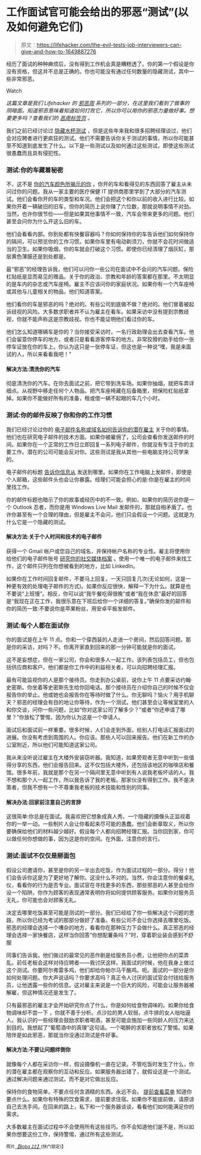 # 工作面试官可能会给出的邪恶“测试”(以及如何避免它们)

> 原文：<https://lifehacker.com/the-evil-tests-job-interviewers-can-give-and-how-to-1649887276>

经历了面试的种种麻烦后，没有得到工作机会真是糟糕透了。你的第一个假设是你没有资格，但这并不总是正确的。你也可能没有通过任何数量的隐藏测试，其中一些非常邪恶。

Watch

*这篇文章是我们 Lifehacker 的* [*邪恶周*](https://lifehacker.com/welcome-to-lifehackers-fifth-annual-evil-week-1647621043) *系列的一部分，在这里我们看到了做事的阴暗面。知道邪恶意味着知道如何打败它，所以你可以用你的邪恶力量做好事。想要更多吗？查看我们的* [*恶周标签页*](http://lifehacker.com/tag/evilweek) *。*

我们之前已经讨论过 [隐藏水杯测试](https://lifehacker.com/look-out-for-a-hidden-test-at-your-next-job-interview-1587095685) ，但是这些年来我和很多招聘经理谈过，他们会对应聘者进行更疯狂的测试。他们不需要告诉你关于测试的事情，所以你可能甚至不知道到底发生了什么。以下是一些测试以及如何通过这些测试，即使这些测试很愚蠢而且具有侵犯性。

### **测试:你的车藏着秘密**

不，这不是 [你的汽车颜色所揭示的你](http://thumbnails.visually.netdna-cdn.com/what-does-the-colour-of-your-car-say-about-you_5298c60c5b411_w1500.png) 。你开的车和看得见的东西回答了雇主从未问过你的问题。我从一家主要的医疗保健 IT 提供商那里学到了大部分的汽车测试。他们会看你开的车的类型和车况。他们会把这个和你以前的收入进行比较。如果你开着一辆破旧的旧车，但你的简历上说你赚了六位数，那就说明事情不对劲。当然，也许你很节俭——但是如果其他事情不一致，汽车会带来更多的问题。他们甚至会问你为什么开这么旧的车。

他们会看看内部。你到处都有快餐容器吗？你如何保持你的车告诉他们如何保持你的隔间，可以预览你的工作习惯。如果你车里有电动剃须刀，你就不会花时间做适当的卫生。如果你吸烟，你的车就会打破这个习惯。即使你已经清理了烟灰缸，那层黄色薄膜还是到处都是。

最“邪恶”的经理告诉我，他们可以问你一些公司在面试中不会问的汽车问题。保险杠贴纸是显而易见的赠品。关于你的政治、宗教和年龄的答案都在那里。不太明显的是车内的杂志或汽车座椅。雇主不应该问你的家庭状况。如果你有一个汽车座椅或其他与儿童相关的物品，他们知道答案。

他们看你的车是邪恶的吗？绝对的。有些公司到底做不做？绝对的。他们冒着被起诉歧视的风险。大多数求职者并不认为雇主在看车。如果采访中没有提到宗教歧视，你就不能声称这是宗教歧视。你也不能证明他们看过你的车。

他们怎么知道哪辆车是你的？当你接受采访时，一名行政助理会出去查看汽车。他们会留意你停车的地方，或者只是看看游客停车的地方。非常狡猾的助手给你一张停车证放在你的车上。你认为这只是一张停车证，但这也是一种说“嘿，我是来面试的人，所以来看看我吧！”

#### **解决方法:清洗你的汽车**

彻底清洗你的汽车。在你去面试之前，把它带到洗车场。如果你抽烟，就把车弄详细点。从视野中移走任何个人物品。把汽车座椅藏在后备箱里，把保险杠贴纸拿掉。如果你不能做好所有的准备，租或借一辆不起眼的车几个小时。

### 测试:你的邮件反映了你和你的工作习惯

我们已经讨论过你的 [电子邮件名称或域名如何告诉你的潜在雇主](http://lifehacker.com/know-what-your-email-address-says-about-you-5447335) 关于你的事情。他们也在研究电子邮件的技术方面。如果你被雇佣了，公司会查看你发送邮件的时间。如果你在一个正常的工作日立即回复一系列电子邮件，你就没有专注于你的主要工作。潜在的公司可能会反对你。这些测试是我从其他一些电脑支持公司学来的。

电子邮件的标题 [告诉你信息从](https://lifehacker.com/how-can-i-find-out-where-an-email-really-came-from-1190061668) 发送到哪里。如果你在工作电脑上发邮件，即使是个人邮箱，这些邮件头也会让你暴露。经理们可能会担心的是:你是在雇主的时间里找工作。

你的邮件标题也暗示了你的故事或经历中的不一致。例如，如果你的简历说你是一个 Outlook 忍者，而你是用 Windows Live Mail 发邮件的，那就自相矛盾了。也许你甚至有一个合理的理由，但是雇主不会问，他们只会假设一个问题。这就是为什么它是一个隐藏的测试。

#### **解决方法:关于个人时间和技术的电子邮件**

获得一个 Gmail 帐户或您自己的域名，并保持帐户名称的专业性。雇主将使用你给他们的电子邮件账号 [研究你的社交媒体档案](https://lifehacker.com/check-your-social-profile-for-these-lesser-known-job-ki-1618005270) 。使用一个唯一的电子邮件来找工作，这个邮件只列在你想被看到的地方，比如 LinkedIn。

如果你在工作时间回复邮件，不要马上回复。一天只回复几次(无论如何，这是一种更有效的处理电子邮件的方式)。如果你反应很快，解释一下为什么。就算是也不要说“上班慢”。相反，你可以说“我午餐吃得很晚”或者“我在休息”最好的回答是“我现在正在工作，我很乐意在下班后给你一个详细的答复。”确保你发的邮件和你的简历一致:不要说你是苹果粉丝，用安卓平板发邮件。

### 测试:每个人都在面试你

你的面试是在上午 11 点。你和一个穿西装的人走进一个房间，然后回答问题。那是你的采访，对吗？不。你离开家直到回来的那一分钟可能就是你的面试。

这不是妄想症，但在一家公司，你会和很多人一起工作。该列表包括员工，但也包括供应商和客户。他们都是你工作中的利益相关者，可以向招聘经理汇报。

最有可能监视你的人是那个接待员。你走到办公桌前，说你上午 11 点要采访约翰·史密斯。你坐着等史密斯先生给你回电话。那个接待员在介绍你自己的时候不仅会报告你的举止。他或她也会报告你在等待时做了什么。你无聊吗？恼火？用手机聊天？邪恶的经理会有目的地让你等待，作为一个测试。他们甚至会让等候室里的人和你交谈，问你一些问题，比如“你对这家公司了解多少？”或者“你还申请了哪里？”你放松了警惕，因为你认为这是一个申请人。

面试后和面试前一样重要。很多时候，人们会走到外面，给别人打电话汇报面试的进展。你没有考虑到周围的人。你应该。那些人可以回来报告。他们在新工作的办公室附近，所以他们可能知道这家公司。

我从来没听说过雇主在大楼外安装窃听器。我知道，如果旁观者无意中听到一些值得分享的东西，他们会报告回来。这不仅包括大楼外，还包括该地区的咖啡店和餐馆。很多年前，我就是那个在另一个隔间里无意中听到有人说我老板坏话的人。我不想和那个人一起工作，所以我告诉了我的老板。那家伙没有得到工作。我不是决策者，但我不想有一个不尊重我老板的技术技能和性别的同事。

#### **解决办法:回家前注意自己的言辞**

这很简单:你总是在面试。我喜欢把它想象成真人秀。一个隐藏的摄像头正监视着你的一举一动。一些制片人会让你看起来尽可能的愚蠢。他们会断章取义，所以你要确保给他们的材料越少越好。假设每个人都向招聘经理汇报。当你回到家，你可以做任何你想做的事，因为这是你的空间。在外面，注意你的言行。

### 测试:面试不仅仅是掰面包

假设公司邀请你，甚至是你的另一半出去吃饭，作为面试过程的一部分。得分！他们会告诉你这是为了更好地了解你。这没什么不对的。当然，你会注意你的餐桌礼仪，看看你的行为是否专业。面试官在寻找更多的东西，那些邪恶的人甚至会给你设一个陷阱。你作为顾客的表现通常表明你将如何提供顾客服务。如果你对服务员无礼，你可能也会对顾客无礼。

决定去哪里吃饭甚至可能是测试的一部分。我们已经给了你一些解决这个问题的思路，所以你已经为考试的那部分做好了准备。有些公司不会让你选择去哪里吃饭。邪恶的经理会选择一个嘈杂的地方，看看你在那种压力下会做什么。真正邪恶的经理会选择一家快餐店，这样当你回答“你想配薯条吗？”时，穿着职业装会感到不舒服

同事们告诉我，他们做过的最常见的恶作剧是给服务员小费，让他把你点的菜弄乱。前任老板会这样对待应聘者——我讨厌这样。我面试的时候，他在我身上做过这个测试。你要阿尔弗雷多鸡，他们却给你帕尔马干酪鸡。呃。面试的一部分是你如何处理问题。你大声说话吗？你要求高吗？真正令人讨厌的面试官会付钱给服务员，让他透露一些你的信息。这对雇主来说是一个巨大的风险，可能会让服务器被解雇，但这种情况还是发生了。

只有最邪恶的雇主才会开始研究你点了什么，你是如何给食物调味的。如果你给食物调味却不尝一下 ，你就不善于分析。点沙拉的男人软弱，点牛排的女人咄咄逼人。我认识的一些经理会鼓励求职者喝酒，甚至可能会施加一些同龄人的压力来达到目的。我想起了“葡萄酒中的真理”这句话。一个喝醉的求职者放松了警惕。如果陪伴是如此邪恶，那就当你没通过测试是件好事。

#### **解决方法:不要让问题绊倒你**

就像每个人都在采访你一样，假设摄像机一直在记录。不管吃饭时发生了什么，你的潜在雇主都在观察你的互动和反应。如果服务器出错了，就假设这是一个测试。通过解决问题来通过测试，而不是对它做出反应。

保持你的食物简单。不要点任何含酒精的东西。永远不会。 [提前查看菜单](http://lifehacker.com/plan-your-meal-before-reaching-the-restaurant-to-have-a-1649306082) 知道你要点什么。如果你有特殊的饮食需求，提前要求住宿。如果你不能提前做，请原谅自己去洗手间。在回来的路上，私下和一个服务器谈谈，看看他们如何能满足你的需求。

大多数雇主在面试过程中不会使用所有这些技巧。你不会知道他们是不是，所以如果你想要这份工作，保持警惕，通过所有这些测试。

<small>照片</small>[*<small>【Boba 22】</small>*](http://www.shutterstock.com/pic.mhtml?id=204019078&src=id)<small>(快门锁定)】</small>